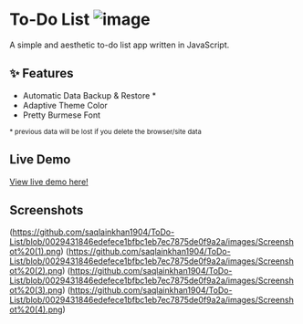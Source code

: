 # To-Do List  ![image](https://github.com/saqlainkhan1904/ToDo-List/assets/78788519/ea7ee311-d8b0-4cc9-8db3-382566bc9327)


A simple and aesthetic to-do list app written in JavaScript.

## :sparkles: Features

- Automatic Data Backup & Restore *
- Adaptive Theme Color
- Pretty Burmese Font 

<sub> * previous data will be lost if you delete the browser/site data </sub>


## Live Demo

[View live demo here!](https://todolist1904.netlify.app/)

## Screenshots

(https://github.com/saqlainkhan1904/ToDo-List/blob/0029431846edefece1bfbc1eb7ec7875de0f9a2a/images/Screenshot%20(1).png)
(https://github.com/saqlainkhan1904/ToDo-List/blob/0029431846edefece1bfbc1eb7ec7875de0f9a2a/images/Screenshot%20(2).png)
(https://github.com/saqlainkhan1904/ToDo-List/blob/0029431846edefece1bfbc1eb7ec7875de0f9a2a/images/Screenshot%20(3).png)
(https://github.com/saqlainkhan1904/ToDo-List/blob/0029431846edefece1bfbc1eb7ec7875de0f9a2a/images/Screenshot%20(4).png)

